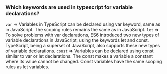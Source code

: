 
### Which keywords are used in typescript for variable declarations? 

`var` => Variables in TypeScript can be declared using var keyword, same as in JavaScript. The scoping rules remains the same as in JavaScript.
`let` => To solve problems with var declarations, ES6 introduced two new types of variable declarations in JavaScript, using the keywords let and const. TypeScript, being a superset of JavaScript, also supports these new types of variable declarations.
`const` => Variables can be declared using const similar to var or let declarations. The const makes a variable a constant where its value cannot be changed. Const variables have the same scoping rules as let variables.
